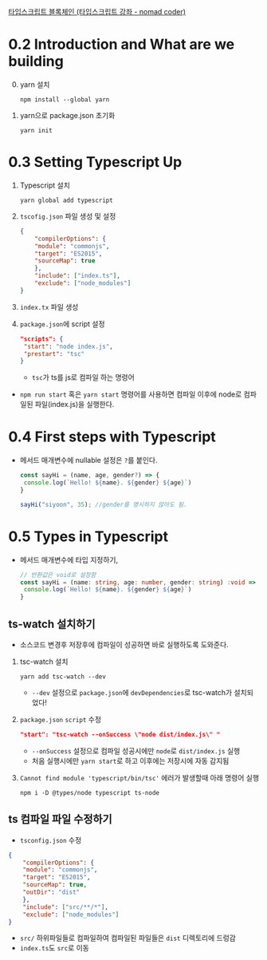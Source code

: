 [타입스크립트 블록체인 (타입스크립트 강좌 - nomad coder) ](https://nomadcoders.co/typescript-for-beginners/lobby)

# 0.2 Introduction and What are we building
0. yarn 설치 
    ```shell
    npm install --global yarn
    ```
   
1. yarn으로 package.json 초기화
    ```shell
    yarn init
    ```

# 0.3 Setting Typescript Up 
1. Typescript 설치
    ```shell
    yarn global add typescript
    ```
   
2. `tscofig.json` 파일 생성 및 설정
    ```json
    {
        "compilerOptions": {
        "module": "commonjs",
        "target": "ES2015",
        "sourceMap": true
        },
        "include": ["index.ts"],
        "exclude": ["node_modules"]
    }
    ```
   
3. `index.tx` 파일 생성

4. `package.json`에 script 설정
    ```json
   "scripts": {
     "start": "node index.js",
     "prestart": "tsc"
   }
    ```
   - `tsc`가 ts를 js로 컴파일 하는 명령어 
    
- `npm run start` 혹은 `yarn start` 명령어를 사용하면 컴파일 이후에 node로 컴파일된 파일(index.js)을 실행한다.

# 0.4 First steps with Typescript
- 메서드 매개변수에 nullable 설정은 `?`를 붙인다. 
   ```ts
   const sayHi = (name, age, gender?) => {
    console.log(`Hello! ${name}. ${gender} ${age}`)
   }
  
  sayHi("siyoon", 35); //gender를 명시하지 않아도 됨.
   ```
  
# 0.5 Types in Typescript
- 메서드 매개변수에 타입 지정하기, 
   ```ts
   // 반환값은 void로 설정함
   const sayHi = (name: string, age: number, gender: string) :void => {
    console.log(`Hello! ${name}. ${gender} ${age}`)
   }
   ```

## ts-watch 설치하기
- 소스코드 변경후 저장후에 컴파일이 성공하면 바로 실행하도록 도와준다.

1. tsc-watch 설치
    ```shell
    yarn add tsc-watch --dev
    ```
    - `--dev` 설정으로 `package.json`에 `devDependencies`로 tsc-watch가 설치되었다!
    
2. `package.json` `script` 수정
    ```json
    "start": "tsc-watch --onSuccess \"node dist/index.js\" "
    ```
    - `--onSuccess` 설정으로 컴파일 성공시에만 `node`로 `dist/index.js` 실행
    - 처음 실행시에만 `yarn start`로 하고 이후에는 저장시에 자동 감지됨
   
3. `Cannot find module 'typescript/bin/tsc'` 에러가 발생할때 아래 명령어 실행
   ```shell
   npm i -D @types/node typescript ts-node
   ```

## ts 컴파일 파일 수정하기
- `tsconfig.json` 수정
```json
{
    "compilerOptions": {
    "module": "commonjs",
    "target": "ES2015",
    "sourceMap": true,
    "outDir": "dist"
    },
    "include": ["src/**/*"],
    "exclude": ["node_modules"]
}
```
- `src/` 하위파일들로 컴파일하여 컴파일된 파일들은 `dist` 디렉토리에 드렁감
- `index.ts`도 `src`로 이동
